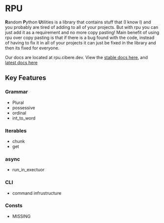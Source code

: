 # RPU

**R**andom **P**ython **U**tilities is a library that contains stuff that (I know I) and you probably are tired of adding to all of your projects. But with rpu you can just add it as a requirement and no more copy pasting! Main benefit of using rpu over copy pasting is that if there is a bug found with the code, instead of having to fix it in all of your projects it can just be fixed in the library and then its fixed for everyone.

Our docs are located at rpu.cibere.dev. View the <a href="https://rpu.cibere.dev/stable/index.html">stable docs here</a>, and <a href="https://rpu.cibere.dev/latest/index.html">latest docs here</a>

## Key Features

### Grammar

- Plural
- possessive
- ordinal
- int_to_word

### Iterables

- chunk
- get

### async

- run_in_exectuor

### CLI

- command infrustructure

### Consts

- MISSING
